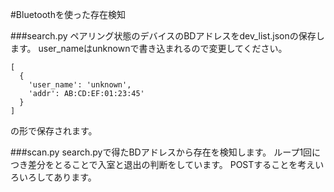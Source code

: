 #Bluetoothを使った存在検知

###search.py
ペアリング状態のデバイスのBDアドレスをdev_list.jsonの保存します。
user_nameはunknownで書き込まれるので変更してください。

```
[
  {
    'user_name': 'unknown',
    'addr': AB:CD:EF:01:23:45'
  }
]
```
の形で保存されます。

###scan.py
search.pyで得たBDアドレスから存在を検知します。
ループ1回につき差分をとることで入室と退出の判断をしています。
POSTすることを考えいろいろしてあります。

